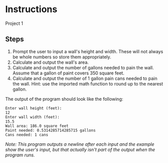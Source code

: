 # Instructions
Project 1

## Steps
1. Prompt the user to input a wall's height and width. These will not always be whole numbers so store them appropriately.
2. Calculate and output the wall's area.
3. Calculate and output the number of gallons needed to pain the wall. Assume that a gallon of paint covers 350 square feet.
4. Calculate and output the number of 1 gallon pain cans needed to pain the wall. Hint: use the imported math function to round up to the nearest gallon.

The output of the program should look like the following:
```
Enter wall height (feet):
12
Enter wall width (feet):
15.5
Wall area: 186.0 square feet
Paint needed: 0.5314285714285715 gallons
Cans needed: 1 cans
```
*Note: This program outputs a newline after each input and the example show the user's input, but that actually isn't part of the output when the program runs.*
